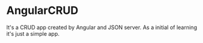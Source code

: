 # AngularCRUD
It's a CRUD app created by Angular and JSON server. As a initial of learning it's just a simple app.
